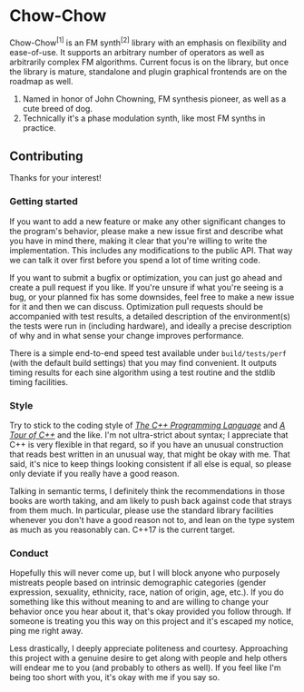 # Chow-Chow

Chow-Chow<sup>[1]</sup> is an FM synth<sup>[2]</sup> library with
an emphasis on flexibility and ease-of-use. It supports an
arbitrary number of operators as well as arbitrarily complex FM
algorithms. Current focus is on the library, but once the library
is mature, standalone and plugin graphical frontends are on the
roadmap as well.

1. Named in honor of John Chowning, FM synthesis pioneer, as well
   as a cute breed of dog.
1. Technically it's a phase modulation synth, like most FM synths
   in practice.

## Contributing

Thanks for your interest!

### Getting started

If you want to add a new feature or make any other significant
changes to the program's behavior, please make a new issue first
and describe what you have in mind there, making it clear that
you're willing to write the implementation. This includes any
modifications to the public API. That way we can talk it over
first before you spend a lot of time writing code.

If you want to submit a bugfix or optimization, you can just go
ahead and create a pull request if you like. If you're unsure if
what you're seeing is a bug, or your planned fix has some
downsides, feel free to make a new issue for it and then we can
discuss. Optimization pull requests should be accompanied with
test results, a detailed description of the environment(s) the
tests were run in (including hardware), and ideally a precise
description of why and in what sense your change improves
performance.

There is a simple end-to-end speed test available under
`build/tests/perf` (with the default build settings) that you may
find convenient. It outputs timing results for each sine
algorithm using a test routine and the stdlib timing facilities.

### Style

Try to stick to the coding style of [_The C++ Programming
Language_](https://www.stroustrup.com/4th.html) and [_A Tour of
C++_](https://www.stroustrup.com/tour2.html) and the like. I'm
not ultra-strict about syntax; I appreciate that C++ is very
flexible in that regard, so if you have an unusual construction
that reads best written in an unusual way, that might be okay
with me. That said, it's nice to keep things looking consistent
if all else is equal, so please only deviate if you really have a
good reason.

Talking in semantic terms, I definitely think the
recommendations in those books are worth taking, and am likely to
push back against code that strays from them much. In particular,
please use the standard library facilities whenever you don't
have a good reason not to, and lean on the type system as much as
you reasonably can. C++17 is the current target.

### Conduct

Hopefully this will never come up, but I will block anyone who
purposely mistreats people based on intrinsic demographic
categories (gender expression, sexuality, ethnicity, race, nation
of origin, age, etc.). If you do something like this without
meaning to and are willing to change your behavior once you hear
about it, that's okay provided you follow through. If someone is
treating you this way on this project and it's escaped my notice,
ping me right away.

Less drastically, I deeply appreciate politeness and courtesy.
Approaching this project with a genuine desire to get along with
people and help others will endear me to you (and probably to
others as well). If you feel like I'm being too short with you,
it's okay with me if you say so.
